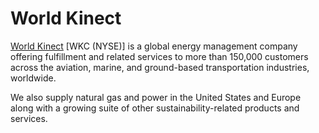 # World Kinect
[World Kinect](https://www.world-kinect.com/) [WKC (NYSE)] is a global energy management company offering fulfillment and related services to more than 150,000 customers across the aviation, marine, and ground-based transportation industries, worldwide. 

We also supply natural gas and power in the United States and Europe along with a growing suite of other sustainability-related products and services.
